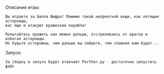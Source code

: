 
Описание игры:

    Вы играете за Билла Шифра! Помимо такой неприятной вещи, как летящие астероиды, 
    вас еще и атакуют вражеские корабли!
    
    Попытайтесь прожить как можно дольше, отстреливаясь от врагов и избегая астероиды. 
    Но будьте осторожны, чем дальше вы зайдете, тем сложнее вам будет...

Запуск:
    
    За сборку и запуск будет отвечает Parther.py - достаточно запустить файл